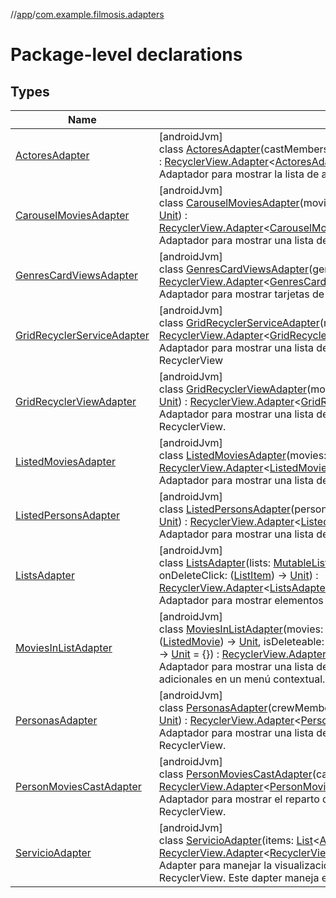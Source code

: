 //[app](../../index.md)/[com.example.filmosis.adapters](index.md)

# Package-level declarations

## Types

| Name | Summary |
|---|---|
| [ActoresAdapter](-actores-adapter/index.md) | [androidJvm]<br>class [ActoresAdapter](-actores-adapter/index.md)(castMembers: [List](https://kotlinlang.org/api/latest/jvm/stdlib/kotlin.collections/-list/index.html)&lt;[CastX](../com.example.filmosis.data.model.tmdb/-cast-x/index.md)&gt;, onPersonClick: ([CastX](../com.example.filmosis.data.model.tmdb/-cast-x/index.md)) -&gt; [Unit](https://kotlinlang.org/api/latest/jvm/stdlib/kotlin/-unit/index.html)) : [RecyclerView.Adapter](https://developer.android.com/reference/kotlin/androidx/recyclerview/widget/RecyclerView.Adapter.html)&lt;[ActoresAdapter.ActoresRowViewHolder](-actores-adapter/-actores-row-view-holder/index.md)&gt; <br>Adaptador para mostrar la lista de actores en un RecyclerView |
| [CarouselMoviesAdapter](-carousel-movies-adapter/index.md) | [androidJvm]<br>class [CarouselMoviesAdapter](-carousel-movies-adapter/index.md)(movies: [List](https://kotlinlang.org/api/latest/jvm/stdlib/kotlin.collections/-list/index.html)&lt;[Movie](../com.example.filmosis.data.model.tmdb/-movie/index.md)&gt;, onMovieClick: ([Movie](../com.example.filmosis.data.model.tmdb/-movie/index.md)) -&gt; [Unit](https://kotlinlang.org/api/latest/jvm/stdlib/kotlin/-unit/index.html)) : [RecyclerView.Adapter](https://developer.android.com/reference/kotlin/androidx/recyclerview/widget/RecyclerView.Adapter.html)&lt;[CarouselMoviesAdapter.CarouselMoviesViewHolder](-carousel-movies-adapter/-carousel-movies-view-holder/index.md)&gt; <br>Adaptador para mostrar una lista de películas en un RecyclerView de tipo carrusel. |
| [GenresCardViewsAdapter](-genres-card-views-adapter/index.md) | [androidJvm]<br>class [GenresCardViewsAdapter](-genres-card-views-adapter/index.md)(genres: [List](https://kotlinlang.org/api/latest/jvm/stdlib/kotlin.collections/-list/index.html)&lt;[Pair](https://kotlinlang.org/api/latest/jvm/stdlib/kotlin/-pair/index.html)&lt;[Int](https://kotlinlang.org/api/latest/jvm/stdlib/kotlin/-int/index.html), [String](https://kotlinlang.org/api/latest/jvm/stdlib/kotlin/-string/index.html)&gt;&gt;) : [RecyclerView.Adapter](https://developer.android.com/reference/kotlin/androidx/recyclerview/widget/RecyclerView.Adapter.html)&lt;[GenresCardViewsAdapter.ViewHolder](-genres-card-views-adapter/-view-holder/index.md)&gt; <br>Adaptador para mostrar tarjetas de géneros en un RecyclerView. |
| [GridRecyclerServiceAdapter](-grid-recycler-service-adapter/index.md) | [androidJvm]<br>class [GridRecyclerServiceAdapter](-grid-recycler-service-adapter/index.md)(movies: [List](https://kotlinlang.org/api/latest/jvm/stdlib/kotlin.collections/-list/index.html)&lt;[Network](../com.example.filmosis.dataclass/-network/index.md)&gt;) : [RecyclerView.Adapter](https://developer.android.com/reference/kotlin/androidx/recyclerview/widget/RecyclerView.Adapter.html)&lt;[GridRecyclerServiceAdapter.MyViewHolder](-grid-recycler-service-adapter/-my-view-holder/index.md)&gt; <br>Adaptador para mostrar una lista de servicios en formato de cuadricula en un RecyclerView |
| [GridRecyclerViewAdapter](-grid-recycler-view-adapter/index.md) | [androidJvm]<br>class [GridRecyclerViewAdapter](-grid-recycler-view-adapter/index.md)(movies: [List](https://kotlinlang.org/api/latest/jvm/stdlib/kotlin.collections/-list/index.html)&lt;[Movie](../com.example.filmosis.data.model.tmdb/-movie/index.md)&gt;, onMovieClick: ([Movie](../com.example.filmosis.data.model.tmdb/-movie/index.md)) -&gt; [Unit](https://kotlinlang.org/api/latest/jvm/stdlib/kotlin/-unit/index.html)) : [RecyclerView.Adapter](https://developer.android.com/reference/kotlin/androidx/recyclerview/widget/RecyclerView.Adapter.html)&lt;[GridRecyclerViewAdapter.MyViewHolder](-grid-recycler-view-adapter/-my-view-holder/index.md)&gt; <br>Adaptador para mostrar una lista de películas en formato de cuadrícula en un RecyclerView. |
| [ListedMoviesAdapter](-listed-movies-adapter/index.md) | [androidJvm]<br>class [ListedMoviesAdapter](-listed-movies-adapter/index.md)(movies: [List](https://kotlinlang.org/api/latest/jvm/stdlib/kotlin.collections/-list/index.html)&lt;[Movie](../com.example.filmosis.data.model.tmdb/-movie/index.md)&gt;, onMovieClick: ([Movie](../com.example.filmosis.data.model.tmdb/-movie/index.md)) -&gt; [Unit](https://kotlinlang.org/api/latest/jvm/stdlib/kotlin/-unit/index.html)) : [RecyclerView.Adapter](https://developer.android.com/reference/kotlin/androidx/recyclerview/widget/RecyclerView.Adapter.html)&lt;[ListedMoviesAdapter.MovieRowViewHolder](-listed-movies-adapter/-movie-row-view-holder/index.md)&gt; <br>Adaptador para mostrar una lista de películas en un RecyclerView. |
| [ListedPersonsAdapter](-listed-persons-adapter/index.md) | [androidJvm]<br>class [ListedPersonsAdapter](-listed-persons-adapter/index.md)(persons: [List](https://kotlinlang.org/api/latest/jvm/stdlib/kotlin.collections/-list/index.html)&lt;[Person](../com.example.filmosis.data.model.tmdb/-person/index.md)&gt;, onPersonClick: ([Person](../com.example.filmosis.data.model.tmdb/-person/index.md)) -&gt; [Unit](https://kotlinlang.org/api/latest/jvm/stdlib/kotlin/-unit/index.html)) : [RecyclerView.Adapter](https://developer.android.com/reference/kotlin/androidx/recyclerview/widget/RecyclerView.Adapter.html)&lt;[ListedPersonsAdapter.PersonRowViewHolder](-listed-persons-adapter/-person-row-view-holder/index.md)&gt; <br>Adaptador para mostrar una lista de personas en un RecyclerView. |
| [ListsAdapter](-lists-adapter/index.md) | [androidJvm]<br>class [ListsAdapter](-lists-adapter/index.md)(lists: [MutableList](https://kotlinlang.org/api/latest/jvm/stdlib/kotlin.collections/-mutable-list/index.html)&lt;[ListItem](../com.example.filmosis.dataclass/-list-item/index.md)&gt;, onListClick: ([ListItem](../com.example.filmosis.dataclass/-list-item/index.md)) -&gt; [Unit](https://kotlinlang.org/api/latest/jvm/stdlib/kotlin/-unit/index.html), onDeleteClick: ([ListItem](../com.example.filmosis.dataclass/-list-item/index.md)) -&gt; [Unit](https://kotlinlang.org/api/latest/jvm/stdlib/kotlin/-unit/index.html)) : [RecyclerView.Adapter](https://developer.android.com/reference/kotlin/androidx/recyclerview/widget/RecyclerView.Adapter.html)&lt;[ListsAdapter.ListViewHolder](-lists-adapter/-list-view-holder/index.md)&gt; <br>Adaptador para mostrar elementos de listas en un RecyclerView. |
| [MoviesInListAdapter](-movies-in-list-adapter/index.md) | [androidJvm]<br>class [MoviesInListAdapter](-movies-in-list-adapter/index.md)(movies: [MutableList](https://kotlinlang.org/api/latest/jvm/stdlib/kotlin.collections/-mutable-list/index.html)&lt;[ListedMovie](../com.example.filmosis.dataclass/-listed-movie/index.md)&gt;, onMovieClick: ([ListedMovie](../com.example.filmosis.dataclass/-listed-movie/index.md)) -&gt; [Unit](https://kotlinlang.org/api/latest/jvm/stdlib/kotlin/-unit/index.html), isDeleteable: [Boolean](https://kotlinlang.org/api/latest/jvm/stdlib/kotlin/-boolean/index.html) = false, onDeleteMovie: ([ListedMovie](../com.example.filmosis.dataclass/-listed-movie/index.md)) -&gt; [Unit](https://kotlinlang.org/api/latest/jvm/stdlib/kotlin/-unit/index.html) = {}) : [RecyclerView.Adapter](https://developer.android.com/reference/kotlin/androidx/recyclerview/widget/RecyclerView.Adapter.html)&lt;[MoviesInListAdapter.MovieRowViewHolder](-movies-in-list-adapter/-movie-row-view-holder/index.md)&gt; <br>Adaptador para mostrar una lista de películas en un RecyclerView con opciones adicionales en un menú contextual. |
| [PersonasAdapter](-personas-adapter/index.md) | [androidJvm]<br>class [PersonasAdapter](-personas-adapter/index.md)(crewMembers: [List](https://kotlinlang.org/api/latest/jvm/stdlib/kotlin.collections/-list/index.html)&lt;[Crew](../com.example.filmosis.data.model.tmdb/-crew/index.md)&gt;, onPersonClick: ([Crew](../com.example.filmosis.data.model.tmdb/-crew/index.md)) -&gt; [Unit](https://kotlinlang.org/api/latest/jvm/stdlib/kotlin/-unit/index.html)) : [RecyclerView.Adapter](https://developer.android.com/reference/kotlin/androidx/recyclerview/widget/RecyclerView.Adapter.html)&lt;[PersonasAdapter.PersonRowViewHolder](-personas-adapter/-person-row-view-holder/index.md)&gt; <br>Adaptador para mostrar una lista de personas (miembros del equipo) en un RecyclerView. |
| [PersonMoviesCastAdapter](-person-movies-cast-adapter/index.md) | [androidJvm]<br>class [PersonMoviesCastAdapter](-person-movies-cast-adapter/index.md)(casts: [List](https://kotlinlang.org/api/latest/jvm/stdlib/kotlin.collections/-list/index.html)&lt;[Cast](../com.example.filmosis.data.model.tmdb/-cast/index.md)&gt;, onCastClick: ([Cast](../com.example.filmosis.data.model.tmdb/-cast/index.md)) -&gt; [Unit](https://kotlinlang.org/api/latest/jvm/stdlib/kotlin/-unit/index.html)) : [RecyclerView.Adapter](https://developer.android.com/reference/kotlin/androidx/recyclerview/widget/RecyclerView.Adapter.html)&lt;[PersonMoviesCastAdapter.PersonMoviesCastViewHolder](-person-movies-cast-adapter/-person-movies-cast-view-holder/index.md)&gt; <br>Adaptador para mostrar el reparto de películas de una persona en un RecyclerView. |
| [ServicioAdapter](-servicio-adapter/index.md) | [androidJvm]<br>class [ServicioAdapter](-servicio-adapter/index.md)(items: [List](https://kotlinlang.org/api/latest/jvm/stdlib/kotlin.collections/-list/index.html)&lt;[Any](https://kotlinlang.org/api/latest/jvm/stdlib/kotlin/-any/index.html)&gt;) : [RecyclerView.Adapter](https://developer.android.com/reference/kotlin/androidx/recyclerview/widget/RecyclerView.Adapter.html)&lt;[RecyclerView.ViewHolder](https://developer.android.com/reference/kotlin/androidx/recyclerview/widget/RecyclerView.ViewHolder.html)&gt; <br>Adapter para manejar la visualizacion de diferentes elementos en un RecyclerView. Este dapter maneja elementos de tipo Servicio y Network |
